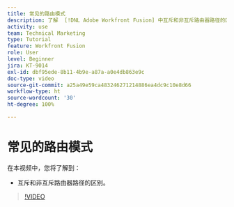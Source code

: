 ```yaml
---
title: 常见的路由模式
description: 了解  [!DNL Adobe Workfront Fusion] 中互斥和非互斥路由器路径的区别。
activity: use
team: Technical Marketing
type: Tutorial
feature: Workfront Fusion
role: User
level: Beginner
jira: KT-9014
exl-id: dbf95ede-8b11-4b9e-a87a-a0e4db863e9c
doc-type: video
source-git-commit: a25a49e59ca483246271214886ea4dc9c10e8d66
workflow-type: ht
source-wordcount: '30'
ht-degree: 100%

---
```


# 常见的路由模式

在本视频中，您将了解到：

* 互斥和非互斥路由器路径的区别。

>[!VIDEO](https://video.tv.adobe.com/v/335273/?quality=12&learn=on)
